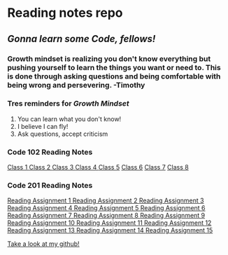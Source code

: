 # **Reading notes repo**

## *Gonna learn some Code, fellows!*

### Growth mindset is realizing you don't know everything but pushing yourself to learn the things you want or need to. This is done through asking questions and being comfortable with being wrong and persevering. -Timothy

### Tres reminders for *Growth Mindset*

1. You can learn what you don't know!
2. I believe I can fly!
3. Ask questions, accept criticism

### Code 102 Reading Notes

[Class 1   ](./102/class1.md)
[Class 2   ](./102/class2.md)
[Class 3   ](./102/class3.md)
[Class 4   ](./102/class4.md)
[Class 5](./102/class5.md)
[Class 6](./102/class6.md)
[Class 7](./102/class7.md)
[Class 8](./102/class8.md)

### Code 201 Reading Notes

[Reading Assignment 1   ](./201/RA1.md)
[Reading Assignment 2   ](./201/RA2.md)
[Reading Assignment 3   ](./201/RA3.md)
[Reading Assignment 4   ](./201/RA4.md)
[Reading Assignment 5   ](./201/RA5.md)
[Reading Assignment 6   ](./201/RA6.md)
[Reading Assignment 7   ](./201/RA7.md)
[Reading Assignment 8   ](./201/RA8.md)
[Reading Assignment 9   ](./201/RA9.md)
[Reading Assignment 10   ](./201/RA10.md)
[Reading Assignment 11   ](./201/RA11.md)
[Reading Assignment 12   ](./201/RA12.md)
[Reading Assignment 13   ](./201/RA13.md)
[Reading Assignment 14   ](./201/RA14.md)
[Reading Assignment 15   ](./201/RA15.md)

[Take a look at my github!](https://github.com/Timothy-Adams)


